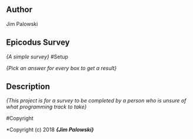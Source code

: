 ## Author

Jim Palowski

## Epicodus Survey
_{A simple survey}_
#Setup


_{Pick an answer for every box to get a result}_

## Description

_{This project is for a survey to be completed by a person who is unsure of what programming track to take}_

#Copyright

*Copyright (c) 2018 **_{Jim Palowski}_**
